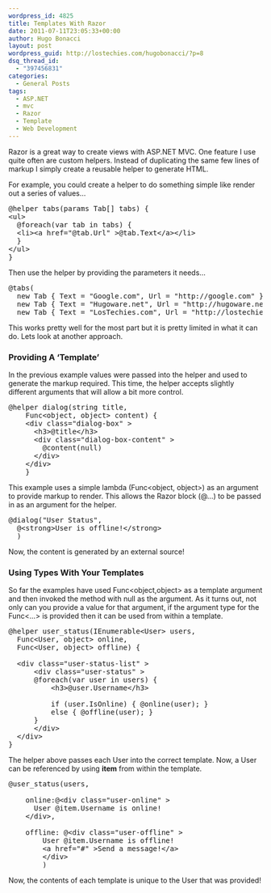 ```yaml
---
wordpress_id: 4825
title: Templates With Razor
date: 2011-07-11T23:05:33+00:00
author: Hugo Bonacci
layout: post
wordpress_guid: http://lostechies.com/hugobonacci/?p=8
dsq_thread_id:
  - "397456831"
categories:
  - General Posts
tags:
  - ASP.NET
  - mvc
  - Razor
  - Template
  - Web Development
---
```

Razor is a great way to create views with ASP.NET MVC. One feature I use quite often are custom helpers. Instead of duplicating the same few lines of markup I simply create a reusable helper to generate HTML.

For example, you could create a helper to do something simple like render out a series of values&#8230;

<pre class="brush: csharp" >@helper tabs(params Tab[] tabs) {
&lt;ul>
  @foreach(var tab in tabs) {
  &lt;li>&lt;a href="@tab.Url" >@tab.Text&lt;/a>&lt;/li>
  }
&lt;/ul>
}</pre>

Then use the helper by providing the parameters it needs&#8230;

<pre class="brush: csharp" >@tabs(
  new Tab { Text = "Google.com", Url = "http://google.com" },
  new Tab { Text = "Hugoware.net", Url = "http://hugoware.net" },
  new Tab { Text = "LosTechies.com", Url = "http://lostechies.com" })</pre>

This works pretty well for the most part but it is pretty limited in what it can do. Lets look at another approach.

### Providing A &#8216;Template&#8217;

In the previous example values were passed into the helper and used to generate the markup required. This time, the helper accepts slightly different arguments that will allow a bit more control.

<pre class="brush: csharp" >@helper dialog(string title, 
    Func&lt;object, object> content) {
    &lt;div class="dialog-box" >
      &lt;h3>@title&lt;/h3>
      &lt;div class="dialog-box-content" >
        @content(null)
      &lt;/div>
    &lt;/div>
    }</pre>

This example uses a simple lambda (Func<object, object>) as an argument to provide markup to render. This allows the Razor block (@<text>&#8230;</text>) to be passed in as an argument for the helper.

<pre class="brush: csharp" >@dialog("User Status", 
  @&lt;strong>User is offline!&lt;/strong>
  )</pre>

Now, the content is generated by an external source!

### Using Types With Your Templates

So far the examples have used Func<object,object> as a template argument and then invoked the method with null as the argument. As it turns out, not only can you provide a value for that argument, if the argument type for the Func<&#8230;> is provided then it can be used from within a template.

<pre class="brush: csharp" >@helper user_status(IEnumerable&lt;User> users, 
  Func&lt;User, object> online, 
  Func&lt;User, object> offline) {
   
  &lt;div class="user-status-list" >
      &lt;div class="user-status" >
      @foreach(var user in users) {
          &lt;h3>@user.Username&lt;/h3>
           
          if (user.IsOnline) { @online(user); } 
          else { @offline(user); }
      }
      &lt;/div>
  &lt;/div>
}</pre>

The helper above passes each User into the correct template. Now, a User can be referenced by using **item** from within the template.

<pre class="brush: csharp" >@user_status(users, 
     
    online:@&lt;div class="user-online" >
      User @item.Username is online!
    &lt;/div>,
     
    offline: @&lt;div class="user-offline" >
        User @item.Username is offline!
        &lt;a href="#" >Send a message!&lt;/a>
        &lt;/div>
        )
</pre>

Now, the contents of each template is unique to the User that was provided!